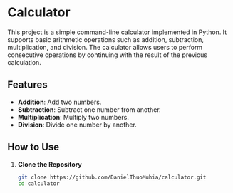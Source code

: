 # Calculator

This project is a simple command-line calculator implemented in Python. It supports basic arithmetic operations such as addition, subtraction, multiplication, and division. The calculator allows users to perform consecutive operations by continuing with the result of the previous calculation.

## Features

- **Addition**: Add two numbers.
- **Subtraction**: Subtract one number from another.
- **Multiplication**: Multiply two numbers.
- **Division**: Divide one number by another.

## How to Use

1. **Clone the Repository**
   ```bash
   git clone https://github.com/DanielThuoMuhia/calculator.git
   cd calculator


